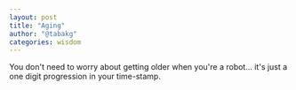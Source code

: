```yaml
---
layout: post
title: "Aging"
author: "@tabakg"
categories: wisdom
---
```


You don't need to worry about getting older when you're a robot... it's just a one digit progression in your time-stamp.
